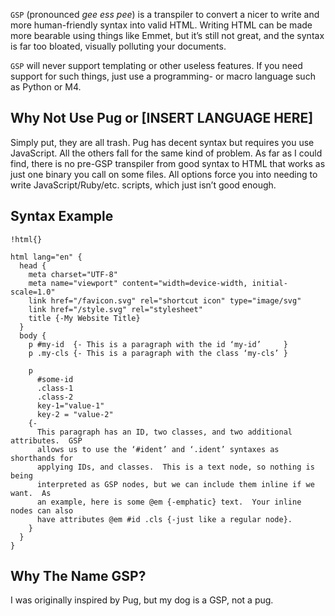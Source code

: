 `GSP` (pronounced _gee ess pee_) is a transpiler to convert a nicer to write and
more human-friendly syntax into valid HTML.  Writing HTML can be made more
bearable using things like Emmet, but it’s still not great, and the syntax is
far too bloated, visually polluting your documents.

`GSP` will never support templating or other useless features.  If you need
support for such things, just use a programming- or macro language such as
Python or M4.

## Why Not Use Pug or [INSERT LANGUAGE HERE]

Simply put, they are all trash.  Pug has decent syntax but requires you use
JavaScript.  All the others fall for the same kind of problem.  As far as I
could find, there is no pre-GSP transpiler from good syntax to HTML that works
as just one binary you call on some files.  All options force you into needing
to write JavaScript/Ruby/etc. scripts, which just isn’t good enough.

## Syntax Example

```gsp
!html{}

html lang="en" {
  head {
    meta charset="UTF-8"
    meta name="viewport" content="width=device-width, initial-scale=1.0"
    link href="/favicon.svg" rel="shortcut icon" type="image/svg"
    link href="/style.svg" rel="stylesheet"
    title {-My Website Title}
  }
  body {
    p #my-id  {- This is a paragraph with the id ‘my-id’     }
    p .my-cls {- This is a paragraph with the class ‘my-cls’ }

    p
      #some-id
      .class-1
      .class-2
      key-1="value-1"
      key-2 = "value-2"
    {-
      This paragraph has an ID, two classes, and two additional attributes.  GSP
      allows us to use the ‘#ident’ and ‘.ident’ syntaxes as shorthands for
      applying IDs, and classes.  This is a text node, so nothing is being
      interpreted as GSP nodes, but we can include them inline if we want.  As
      an example, here is some @em {-emphatic} text.  Your inline nodes can also
      have attributes @em #id .cls {-just like a regular node}.
    }
  }
}
```

## Why The Name GSP?

I was originally inspired by Pug, but my dog is a GSP, not a pug.
